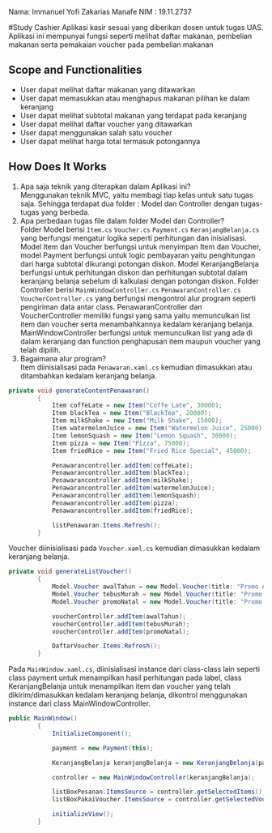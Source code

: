 Nama: Immanuel Yofi Zakarias Manafe
NIM : 19.11.2737

#Study Cashier
Aplikasi kasir sesuai yang diberikan dosen untuk tugas UAS. Aplikasi ini mempunyai fungsi seperti melihat daftar makanan, pembelian makanan serta pemakaian voucher pada pembelian makanan
## Scope and Functionalities
- User dapat melihat daftar makanan yang ditawarkan
- User dapat memasukkan atau menghapus makanan pilihan ke dalam keranjang
- User dapat melihat subtotal makanan yang terdapat pada keranjang
- User dapat melihat daftar voucher yang ditawarkan
- User dapat menggunakan salah satu voucher
- User dapat melihat harga total termasuk potongannya
## How Does It Works
1. Apa saja teknik yang diterapkan dalam Aplikasi ini?<br>
Menggunakan teknik MVC, yaitu membagi tiap kelas untuk satu tugas saja. Sehingga terdapat dua folder : Model dan Controller dengan tugas-tugas yang berbeda.<br>
2. Apa perbedaan tugas file dalam folder Model dan Controller?<br>
Folder Model berisi `Item.cs` `Voucher.cs` `Payment.cs` `KeranjangBelanja.cs` yang berfungsi mengatur logika seperti perhitungan dan inisialisasi. Model Item dan Voucher berfungsi untuk menyimpan Item dan Voucher, model Payment berfungsi untuk logic pembayaran yaitu penghitungan dari harga subtotal dikurangi potongan diskon. Model KeranjangBelanja berfungsi untuk perhitungan diskon dan perhitungan subtotal dalam keranjang belanja sebelum di kalkulasi dengan potongan diskon. Folder Controller berisi `MainWindowController.cs` `PenawaranController.cs` `VoucherController.cs` yang berfungsi mengontrol alur program seperti pengiriman data antar class. PenawaranController dan VoucherController memiliki fungsi yang sama yaitu memunculkan list item dan voucher serta menambahkannya kedalam keranjang belanja. MainWindowController berfungsi untuk memunculkan list yang ada di dalam keranjang dan function penghapusan item maupun voucher yang telah dipilih.<br>
3. Bagaimana alur program?<br>
Item diinisialisasi pada `Penawaran.xaml.cs` kemudian dimasukkan atau ditambahkan kedalam keranjang belanja.
```csharp
private void generateContentPenawaran()
        {
            Item coffeLate = new Item("Coffe Late", 30000);
            Item blackTea = new Item("BlackTea", 20000);
            Item milkShake = new Item("Milk Shake", 15000);
            Item watermelonJuice = new Item("Watermelon Juice", 25000);
            Item lemonSquash = new Item("Lemon Squash", 30000);
            Item pizza = new Item("Pizza", 75000);
            Item friedRice = new Item("Fried Rice Special", 45000);

            Penawarancontroller.addItem(coffeLate);
            Penawarancontroller.addItem(blackTea);
            Penawarancontroller.addItem(milkShake);
            Penawarancontroller.addItem(watermelonJuice);
            Penawarancontroller.addItem(lemonSquash);
            Penawarancontroller.addItem(pizza);
            Penawarancontroller.addItem(friedRice);

            listPenawaran.Items.Refresh();
        }
```
Voucher diinisialisasi pada `Voucher.xaml.cs` kemudian dimasukkan kedalam keranjang belanja.
```csharp
private void generateListVoucher()
        {
            Model.Voucher awalTahun = new Model.Voucher(title: "Promo Awal Tahun Diskon 25%", discInPercent: 25);
            Model.Voucher tebusMurah = new Model.Voucher(title: "Promo Tebus Murah Diskon 30% atau max. 30.000", discInPercent: 30);
            Model.Voucher promoNatal = new Model.Voucher(title: "Promo Natal Potongan 10000", disc: 10000);

            voucherController.addItem(awalTahun);
            voucherController.addItem(tebusMurah);
            voucherController.addItem(promoNatal);

            DaftarVoucher.Items.Refresh();
        }
```
Pada `MainWindow.xaml.cs`, diinisialisasi instance dari class-class lain seperti class payment untuk menampilkan hasil perhitungan pada label, class KeranjangBelanja untuk menampilkan item dan voucher yang telah dikirim/dimasukkan kedalam keranjang belanja, dikontrol menggunakan instance dari class MainWindowController.
```csharp
public MainWindow()
        {
            InitializeComponent();

            payment = new Payment(this);

            KeranjangBelanja keranjangBelanja = new KeranjangBelanja(payment, this);

            controller = new MainWindowController(keranjangBelanja);

            listBoxPesanan.ItemsSource = controller.getSelectedItems();
            listBoxPakaiVoucher.ItemsSource = controller.getSelectedVouchers();

            initializeView();
        }

```

